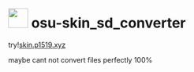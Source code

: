 # <img src="https://i.imgur.com/ChG6TW9.png" width="40"/> osu-skin_sd_converter
<p>try!<a href="https://skin.p1519.xyz/">skin.p1519.xyz</a><br></p>
<p>maybe cant not convert files perfectly 100% </p>
